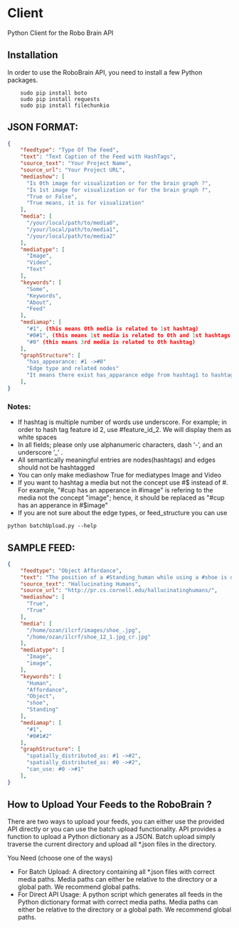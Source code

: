 Client
======

Python Client for the Robo Brain API

## Installation 

In order to use the RoboBrain API, you need to install a few Python packages.

```
    sudo pip install boto
    sudo pip install requests
    sudo pip install filechunkio
```

##  JSON FORMAT:

```json
{
    "feedtype": "Type Of The Feed",
    "text": "Text Caption of the Feed with HashTags",
    "source_text": "Your Project Name",
    "source_url": "Your Project URL",
    "mediashow": [
      "Is 0th image for visualization or for the brain graph ?",
      "Is 1st image for visualization or for the brain graph ?",
      "True or False",
      "True means, it is for visualization"
    ],
    "media": [
      "/your/local/path/to/media0",
      "/your/local/path/to/media1",
      "/your/local/path/to/media2"
    ],
    "mediatype": [
      "Image",
      "Video",
      "Text"
    ],
    "keywords": [
      "Some",
      "Keywords",
      "About",
      "Feed"
    ],
    "mediamap": [
      "#1", (this means 0th media is related to 1st hashtag)
      "#0#1", (this means 1st media is related to 0th and 1st hashtags)
      "#0" (this means 3rd media is related to 0th hashtag)
    ],
    "graphStructure": [
      "has_appearance: #1 ->#0"
      "Edge type and related nodes"
      "It means there exist has_apparance edge from hashtag1 to hashtag0"
    ],
}

```

### Notes:
* If hashtag is multiple number of words use underscore. For example; in order to hash tag feature id 2, use #feature_id_2. We will display them as white spaces
* In all fields; please only use alphanumeric characters, dash ‘-’, and an underscore ’_’ .
* All semantically meaningful entries are nodes(hashtags) and edges should not be hashtagged
* You can only make mediashow True for mediatypes Image and Video
* If you want to hashtag a media but not the concept use #$ instead of #. For example, "#cup has an apperance in #image" is refering to the media not the concept "image"; hence, it should be replaced as "#cup has an apperance in #$image"
* If you are not sure about the edge types, or feed_structure you can use 

```
python batchUpload.py --help
```

## SAMPLE FEED:

```json
{
    "feedtype": "Object Affordance",
    "text": "The position of a #Standing_human while using a #shoe is distributed as #$heatmap_12.",
    "source_text": "Hallucinating Humans",
    "source_url": "http://pr.cs.cornell.edu/hallucinatinghumans/",
    "mediashow": [
      "True",
      "True"
    ],
    "media": [
      "/home/ozan/ilcrf/images/shoe_.jpg",
      "/home/ozan/ilcrf/shoe_12_1.jpg_cr.jpg"
    ],
    "mediatype": [
      "Image",
      "image",
    ],
    "keywords": [
      "Human",
      "Affordance",
      "Object",
      "shoe",
      "Standing"
    ],
    "mediamap": [
      "#1",
      "#0#1#2"
    ],
    "graphStructure": [
      "spatially_distributed_as: #1 ->#2",
      "spatially_distributed_as: #0 ->#2",
      "can_use: #0 ->#1"
    ],
}

```

##  How to Upload Your Feeds to the RoboBrain ?

There are two ways to upload your feeds, you can either use the provided API directly or you can use the batch upload functionality. API provides a function to upload a Python dictionary as a JSON. Batch upload simply traverse the current directory and upload all *.json files in the directory.

You Need (choose one of the ways)
* For Batch Upload: A directory containing all *.json files with correct media paths. Media paths can either be relative to the directory or a global path. We recommend global paths.
* For Direct API Usage: A python script which generates all feeds in the Python dictionary format with correct media paths. Media paths can either be relative to the directory or a global path. We recommend global paths. 
